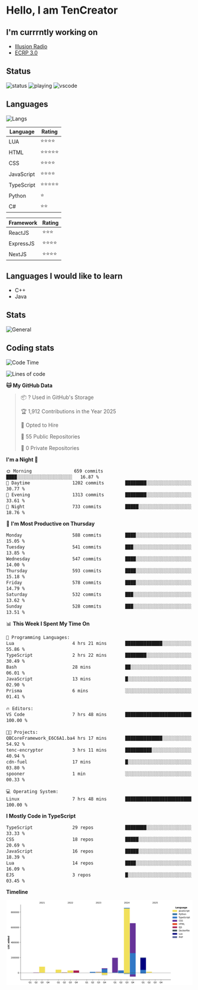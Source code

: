 # Hello, I am TenCreator

## I'm currrntly working on
- [Illusion Radio](https://illusionradio.co.uk/)
- [ECRP 3.0](http://github.com/Emerald-Coast-Roleplay/)

## Status
![status](https://api.statusbadges.me/badge/status/518334475038359555?simple=true&style=for-the-badge)
![playing](https://api.statusbadges.me/badge/playing/518334475038359555?style=for-the-badge)
![vscode](https://api.statusbadges.me/badge/vscode/518334475038359555?style=for-the-badge)

## Languages
![Langs](https://github-readme-stats.vercel.app/api/top-langs/?username=tencreator&layout=compact&theme=radical)


|Language|Rating|
|--------|------|
|LUA|⭐️⭐️⭐️⭐️|
|HTML|⭐️⭐️⭐️⭐️⭐️|
|CSS|⭐️⭐️⭐️⭐️|
|JavaScript|⭐️⭐️⭐️⭐️|
|TypeScript|⭐️⭐️⭐️⭐️⭐️|
|Python|⭐️|
|C#|⭐️⭐️ |

|Framework|Rating|
|--------|------|
|ReactJS|⭐️⭐️⭐|
|ExpressJS|⭐️⭐️⭐️⭐️|
|NextJS|⭐️⭐️⭐⭐️|

## Languages I would like to learn
- C++
- Java

## Stats
![General](https://github-readme-stats.vercel.app/api?username=tencreator&show_icons=true&theme=radical)

## Coding stats

<!--START_SECTION:waka-->
![Code Time](http://img.shields.io/badge/Code%20Time-520%20hrs%2011%20mins-blue)

![Lines of code](https://img.shields.io/badge/From%20Hello%20World%20I%27ve%20Written-2.2%20million%20lines%20of%20code-blue)

**🐱 My GitHub Data** 

> 📦 ? Used in GitHub's Storage 
 > 
> 🏆 1,912 Contributions in the Year 2025
 > 
> 💼 Opted to Hire
 > 
> 📜 55 Public Repositories 
 > 
> 🔑 0 Private Repositories 
 > 
**I'm a Night 🦉** 

```text
🌞 Morning                659 commits         ████░░░░░░░░░░░░░░░░░░░░░   16.87 % 
🌆 Daytime                1202 commits        ████████░░░░░░░░░░░░░░░░░   30.77 % 
🌃 Evening                1313 commits        ████████░░░░░░░░░░░░░░░░░   33.61 % 
🌙 Night                  733 commits         █████░░░░░░░░░░░░░░░░░░░░   18.76 % 
```
📅 **I'm Most Productive on Thursday** 

```text
Monday                   588 commits         ████░░░░░░░░░░░░░░░░░░░░░   15.05 % 
Tuesday                  541 commits         ███░░░░░░░░░░░░░░░░░░░░░░   13.85 % 
Wednesday                547 commits         ████░░░░░░░░░░░░░░░░░░░░░   14.00 % 
Thursday                 593 commits         ████░░░░░░░░░░░░░░░░░░░░░   15.18 % 
Friday                   578 commits         ████░░░░░░░░░░░░░░░░░░░░░   14.79 % 
Saturday                 532 commits         ███░░░░░░░░░░░░░░░░░░░░░░   13.62 % 
Sunday                   528 commits         ███░░░░░░░░░░░░░░░░░░░░░░   13.51 % 
```


📊 **This Week I Spent My Time On** 

```text
💬 Programming Languages: 
Lua                      4 hrs 21 mins       ██████████████░░░░░░░░░░░   55.86 % 
TypeScript               2 hrs 22 mins       ████████░░░░░░░░░░░░░░░░░   30.49 % 
Bash                     28 mins             ██░░░░░░░░░░░░░░░░░░░░░░░   06.01 % 
JavaScript               13 mins             █░░░░░░░░░░░░░░░░░░░░░░░░   02.90 % 
Prisma                   6 mins              ░░░░░░░░░░░░░░░░░░░░░░░░░   01.41 % 

🔥 Editors: 
VS Code                  7 hrs 48 mins       █████████████████████████   100.00 % 

🐱‍💻 Projects: 
QBCoreFramework_E6C6A1.ba4 hrs 17 mins       ██████████████░░░░░░░░░░░   54.92 % 
tenc-encryptor           3 hrs 11 mins       ██████████░░░░░░░░░░░░░░░   40.94 % 
cdn-fuel                 17 mins             █░░░░░░░░░░░░░░░░░░░░░░░░   03.80 % 
spooner                  1 min               ░░░░░░░░░░░░░░░░░░░░░░░░░   00.33 % 

💻 Operating System: 
Linux                    7 hrs 48 mins       █████████████████████████   100.00 % 
```

**I Mostly Code in TypeScript** 

```text
TypeScript               29 repos            ████████░░░░░░░░░░░░░░░░░   33.33 % 
CSS                      18 repos            █████░░░░░░░░░░░░░░░░░░░░   20.69 % 
JavaScript               16 repos            █████░░░░░░░░░░░░░░░░░░░░   18.39 % 
Lua                      14 repos            ████░░░░░░░░░░░░░░░░░░░░░   16.09 % 
EJS                      3 repos             █░░░░░░░░░░░░░░░░░░░░░░░░   03.45 % 
```



**Timeline**

![Lines of Code chart](https://raw.githubusercontent.com/tencreator/tencreator/main/assets/bar_graph.png)


<!--END_SECTION:waka-->
